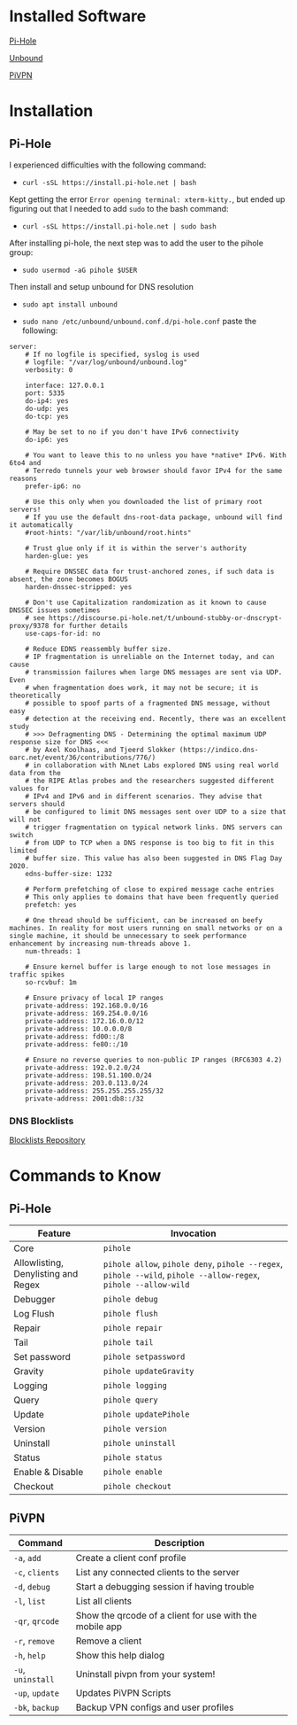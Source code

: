 # Installed Software
[Pi-Hole](https://docs.pi-hole.net/main/)

[Unbound](https://docs.pi-hole.net/guides/dns/unbound/)

[PiVPN](https://docs.pivpn.io/)

# Installation
## Pi-Hole
I experienced difficulties with the following command:
- `curl -sSL https://install.pi-hole.net | bash`

Kept getting the error `Error opening terminal: xterm-kitty.`, but ended up figuring out that I needed to add `sudo` to the bash command:
- `curl -sSL https://install.pi-hole.net | sudo bash`

After installing pi-hole, the next step was to add the user to the pihole group:
- `sudo usermod -aG pihole $USER`

Then install and setup unbound for DNS resolution
- `sudo apt install unbound`

- `sudo nano /etc/unbound/unbound.conf.d/pi-hole.conf`
paste the following:
```config
server:
    # If no logfile is specified, syslog is used
    # logfile: "/var/log/unbound/unbound.log"
    verbosity: 0

    interface: 127.0.0.1
    port: 5335
    do-ip4: yes
    do-udp: yes
    do-tcp: yes

    # May be set to no if you don't have IPv6 connectivity
    do-ip6: yes

    # You want to leave this to no unless you have *native* IPv6. With 6to4 and
    # Terredo tunnels your web browser should favor IPv4 for the same reasons
    prefer-ip6: no

    # Use this only when you downloaded the list of primary root servers!
    # If you use the default dns-root-data package, unbound will find it automatically
    #root-hints: "/var/lib/unbound/root.hints"

    # Trust glue only if it is within the server's authority
    harden-glue: yes

    # Require DNSSEC data for trust-anchored zones, if such data is absent, the zone becomes BOGUS
    harden-dnssec-stripped: yes

    # Don't use Capitalization randomization as it known to cause DNSSEC issues sometimes
    # see https://discourse.pi-hole.net/t/unbound-stubby-or-dnscrypt-proxy/9378 for further details
    use-caps-for-id: no

    # Reduce EDNS reassembly buffer size.
    # IP fragmentation is unreliable on the Internet today, and can cause
    # transmission failures when large DNS messages are sent via UDP. Even
    # when fragmentation does work, it may not be secure; it is theoretically
    # possible to spoof parts of a fragmented DNS message, without easy
    # detection at the receiving end. Recently, there was an excellent study
    # >>> Defragmenting DNS - Determining the optimal maximum UDP response size for DNS <<<
    # by Axel Koolhaas, and Tjeerd Slokker (https://indico.dns-oarc.net/event/36/contributions/776/)
    # in collaboration with NLnet Labs explored DNS using real world data from the
    # the RIPE Atlas probes and the researchers suggested different values for
    # IPv4 and IPv6 and in different scenarios. They advise that servers should
    # be configured to limit DNS messages sent over UDP to a size that will not
    # trigger fragmentation on typical network links. DNS servers can switch
    # from UDP to TCP when a DNS response is too big to fit in this limited
    # buffer size. This value has also been suggested in DNS Flag Day 2020.
    edns-buffer-size: 1232

    # Perform prefetching of close to expired message cache entries
    # This only applies to domains that have been frequently queried
    prefetch: yes

    # One thread should be sufficient, can be increased on beefy machines. In reality for most users running on small networks or on a single machine, it should be unnecessary to seek performance enhancement by increasing num-threads above 1.
    num-threads: 1

    # Ensure kernel buffer is large enough to not lose messages in traffic spikes
    so-rcvbuf: 1m

    # Ensure privacy of local IP ranges
    private-address: 192.168.0.0/16
    private-address: 169.254.0.0/16
    private-address: 172.16.0.0/12
    private-address: 10.0.0.0/8
    private-address: fd00::/8
    private-address: fe80::/10

    # Ensure no reverse queries to non-public IP ranges (RFC6303 4.2)
    private-address: 192.0.2.0/24
    private-address: 198.51.100.0/24
    private-address: 203.0.113.0/24
    private-address: 255.255.255.255/32
    private-address: 2001:db8::/32
```

### DNS Blocklists
[Blocklists Repository](https://github.com/hagezi/dns-blocklists)


# Commands to Know
## Pi-Hole
|Feature| 	Invocation|
|---|---|
|Core|`pihole`|
|Allowlisting, Denylisting and Regex|`pihole allow`, `pihole deny`, `pihole --regex`, `pihole --wild`, `pihole --allow-regex`, `pihole --allow-wild`|
|Debugger|`pihole debug`|
|Log Flush|`pihole flush`|
|Repair|`pihole repair`|
|Tail|`pihole tail`|
|Set password|`pihole setpassword`|
|Gravity|`pihole updateGravity`|
|Logging|`pihole logging`|
|Query|`pihole query`|
|Update|`pihole updatePihole`|
|Version|`pihole version`|
|Uninstall|`pihole uninstall`|
|Status|`pihole status`|
|Enable & Disable|`pihole enable`|
|Checkout|`pihole checkout`|

## PiVPN
|Command|Description|
|---|---|
|`-a`,  `add`|    Create a client conf profile|
|`-c`,  `clients`|List any connected clients to the server|
|`-d`,  `debug`|  Start a debugging session if having trouble|
|`-l`,  `list`|   List all clients|
|`-qr`, `qrcode`| Show the qrcode of a client for use with the mobile app|
|`-r`,  `remove`| Remove a client|
|`-h`,  `help`|   Show this help dialog|
|`-u`,  `uninstall`|        Uninstall pivpn from your system!|
|`-up`, `update`| Updates PiVPN Scripts|
|`-bk`, `backup`| Backup VPN configs and user profiles|
